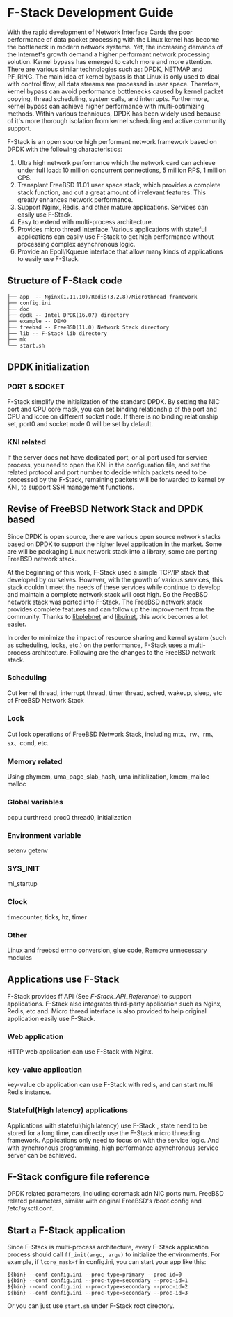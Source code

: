 # F-Stack Development Guide

With the rapid development of Network Interface Cards the poor performance of data packet processing with the Linux kernel has become the bottleneck in modern network systems. Yet, the increasing demands of the Internet's growth demand a higher performant network processing solution. Kernel bypass has emerged to catch more and more attention. There are various similar technologies such as: DPDK, NETMAP and PF_RING. The main idea of kernel bypass is that Linux is only used to deal with control flow; all data streams are processed in user space. Therefore, kernel bypass can avoid performance bottlenecks caused by kernel packet copying, thread scheduling, system calls, and interrupts. Furthermore, kernel bypass can achieve higher performance with multi-optimizing methods. Within various techniques, DPDK has been widely used because of it's more thorough isolation from kernel scheduling and active community support.

F-Stack is an open source high performant network framework based on DPDK with the following characteristics:

1. Ultra high network performance which the network card can achieve under full load: 10 million concurrent connections, 5 million RPS, 1 million CPS.
2. Transplant FreeBSD 11.01 user space stack, which provides a complete stack function, and cut a great amount of irrelevant features. This greatly enhances network performance.
3. Support Nginx, Redis, and other mature applications. Services can easily use F-Stack.
4. Easy to extend with multi-process architecture.
5. Provides micro thread interface. Various applications with stateful applications can easily use F-Stack to get high performance without processing complex asynchronous logic.
6. Provide an Epoll/Kqueue interface that allow many kinds of applications to easily use F-Stack.

## Structure of F-Stack code

    ├── app  -- Nginx(1.11.10)/Redis(3.2.8)/Microthread framework
    ├── config.ini
    ├── doc
    ├── dpdk -- Intel DPDK(16.07) directory
    ├── example -- DEMO
    ├── freebsd -- FreeBSD(11.0) Network Stack directory
    ├── lib -- F-Stack lib directory
    ├── mk
    └── start.sh


## DPDK initialization

### PORT & SOCKET

F-Stack simplify the initialization of the standard DPDK. By setting the NIC port and CPU core mask, you can set binding relationship of the port and CPU and lcore on different socket node. If there is no binding relationship set, port0 and socket node 0 will be set by default.

### KNI related

If the server does not have dedicated port, or all port used for service process, you need to open the KNI in the configuration file, and set the related protocol and port number to decide which packets need to be processed by the F-Stack, remaining packets will be forwarded to kernel by KNI, to support SSH management functions.

## Revise of FreeBSD Network Stack and DPDK based

Since DPDK is open source, there are various open source network stacks based on DPDK to support the higher level application in the market. Some are will be packaging Linux network stack into a library, some are porting FreeBSD network stack.

At the beginning of this work, F-Stack used a simple TCP/IP stack that developed by ourselves. However, with the growth of various services, this stack couldn't meet the needs of these services while continue to develop and maintain a complete network stack will cost high. So the FreeBSD network stack was ported into F-Stack. The FreeBSD network stack provides complete features and can follow up the improvement from the community. Thanks to [libplebnet](https://gitorious.org/freebsd/kmm-sandbox/commit/fa8a11970bc0ed092692736f175925766bebf6af?p=freebsd:kmm-sandbox.git;a=tree;f=lib/libplebnet;h=ae446dba0b4f8593b69b339ea667e12d5b709cfb;hb=refs/heads/work/svn_trunk_libplebnet) and [libuinet](https://github.com/pkelsey/libuinet), this work becomes a lot easier.

In order to minimize the impact of resource sharing and kernel system (such as scheduling, locks, etc.) on the performance, F-Stack uses a multi-process architecture. Following are the changes to the FreeBSD network stack.

### Scheduling

Cut kernel thread, interrupt thread, timer thread, sched, wakeup, sleep, etc of FreeBSD Network Stack

### Lock

Cut lock operations of FreeBSD Network Stack, including mtx、rw、rm、sx、cond, etc.

### Memory related

Using phymem, uma\_page\_slab\_hash, uma initialization, kmem_malloc malloc

### Global variables

pcpu curthread proc0 thread0, initialization

### Environment variable

setenv getenv

### SYS_INIT

mi_startup

### Clock

timecounter, ticks, hz, timer

### Other

Linux and freebsd errno conversion, glue code, Remove unnecessary modules

## Applications use F-Stack

F-Stack provides ff API (See  *F-Stack\_API\_Reference*) to support applications. F-Stack also integrates third-party application such as Nginx, Redis, etc and. Micro thread interface is also provided to help original application easily use F-Stack.

### Web application

HTTP web application can use F-Stack with Nginx.

### key-value application

key-value db application can use F-Stack with redis, and can start multi Redis instance.

### Stateful(High latency) applications

Applications with stateful(high latency) use F-Stack , state need to be stored for a long time, can directly use the F-Stack micro threading framework. Applications only need to focus on with the service logic. And with synchronous programming, high performance asynchronous service server can be achieved.

## F-Stack configure file reference

  DPDK related parameters, including coremask adn NIC ports num.
  FreeBSD related parameters, similar with original FreeBSD's /boot.config and /etc/sysctl.conf.

## Start a F-Stack application

Since F-Stack is multi-process architecture, every F-Stack application process should call `ff_init(argc, argv)` to initialize the environments.
For example, if `lcore_mask=f` in config.ini, you can start your app like this:

    ${bin} --conf config.ini --proc-type=primary --proc-id=0
    ${bin} --conf config.ini --proc-type=secondary --proc-id=1
    ${bin} --conf config.ini --proc-type=secondary --proc-id=2
    ${bin} --conf config.ini --proc-type=secondary --proc-id=3

Or you can just use `start.sh` under F-Stack root directory.
